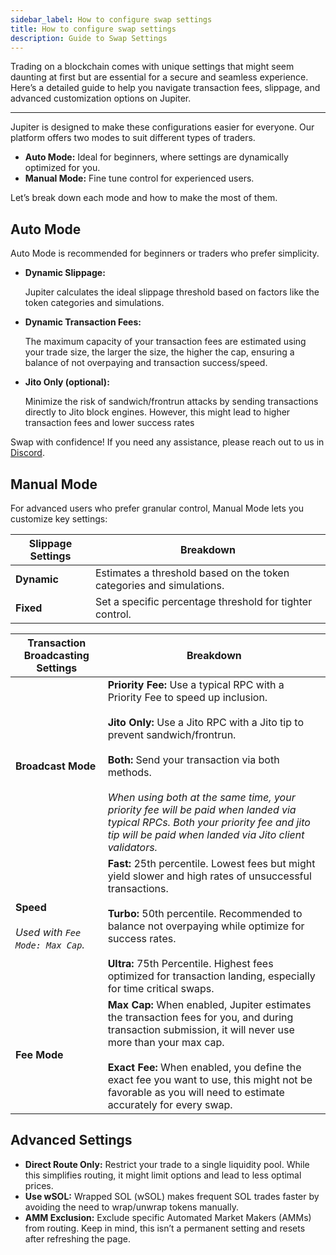 ```yaml
---
sidebar_label: How to configure swap settings
title: How to configure swap settings
description: Guide to Swap Settings
---
```


<head>
    <title>Swap Guide: Swap Settings</title>
    <meta name="twitter:card" content="summary" />
</head>

Trading on a blockchain comes with unique settings that might seem daunting at first but are essential for a secure and seamless experience. Here’s a detailed guide to help you navigate transaction fees, slippage, and advanced customization options on Jupiter.

---

Jupiter is designed to make these configurations easier for everyone. Our platform offers two modes to suit different types of traders.

- **Auto Mode:** Ideal for beginners, where settings are dynamically optimized for you.
- **Manual Mode:** Fine tune control for experienced users.

Let’s break down each mode and how to make the most of them.

## Auto Mode

Auto Mode is recommended for beginners or traders who prefer simplicity.

- **Dynamic Slippage:**
    
    Jupiter calculates the ideal slippage threshold based on factors like the token categories and simulations.

- **Dynamic Transaction Fees:**

    The maximum capacity of your transaction fees are estimated using your trade size, the larger the size, the higher the cap, ensuring a balance of not overpaying and transaction success/speed.

- **Jito Only (optional):**

    Minimize the risk of sandwich/frontrun attacks by sending transactions directly to Jito block engines. However, this might lead to higher transaction fees and lower success rates

Swap with confidence! If you need any assistance, please reach out to us in [Discord](https://discord.gg/jup).

## Manual Mode

For advanced users who prefer granular control, Manual Mode lets you customize key settings:

| Slippage Settings | Breakdown |
|---|---|
| **Dynamic** | Estimates a threshold based on the token categories and simulations. |
| **Fixed** | Set a specific percentage threshold for tighter control. |

| Transaction Broadcasting Settings | Breakdown |
|---|---|
| **Broadcast Mode** | **Priority Fee:** Use a typical RPC with a Priority Fee to speed up inclusion.<br /><br />**Jito Only:** Use a Jito RPC with a Jito tip to prevent sandwich/frontrun.<br /><br />**Both:** Send your transaction via both methods.<br /><br />*When using both at the same time, your priority fee will be paid when landed via typical RPCs. Both your priority fee and jito tip will be paid when landed via Jito client validators.* |
| **Speed**<br /><br />*Used with `Fee Mode: Max Cap`.* | **Fast:** 25th percentile. Lowest fees but might yield slower and high rates of unsuccessful transactions.<br /><br />**Turbo:** 50th percentile. Recommended to balance not overpaying while optimize for success rates.<br /><br />**Ultra:** 75th Percentile. Highest fees optimized for transaction landing, especially for time critical swaps. |
| **Fee Mode** | **Max Cap:** When enabled, Jupiter estimates the transaction fees for you, and during transaction submission, it will never use more than your max cap.<br /><br />**Exact Fee:** When enabled, you define the exact fee you want to use, this might not be favorable as you will need to estimate accurately for every swap. |

## Advanced Settings

- **Direct Route Only:** Restrict your trade to a single liquidity pool. While this simplifies routing, it might limit options and lead to less optimal prices.
- **Use wSOL:** Wrapped SOL (wSOL) makes frequent SOL trades faster by avoiding the need to wrap/unwrap tokens manually.
- **AMM Exclusion:** Exclude specific Automated Market Makers (AMMs) from routing. Keep in mind, this isn’t a permanent setting and resets after refreshing the page.